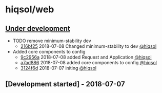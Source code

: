 # hiqsol/web

## [Under development]

- TODO remove minimum-stability dev
    - [216bf25] 2018-07-08 Changed minimum-stability to dev [@hiqsol]
- Added core components to config
    - [9c2956a] 2018-07-08 added Request and Application [@hiqsol]
    - [a7ad886] 2018-07-08 added core components to config [@hiqsol]
    - [3124f6d] 2018-07-07 initing [@hiqsol]

## [Development started] - 2018-07-07

[@hiqsol]: https://github.com/hiqsol
[sol@hiqdev.com]: https://github.com/hiqsol
[216bf25]: https://github.com/hiqsol/web/commit/216bf25
[9c2956a]: https://github.com/hiqsol/web/commit/9c2956a
[a7ad886]: https://github.com/hiqsol/web/commit/a7ad886
[3124f6d]: https://github.com/hiqsol/web/commit/3124f6d
[Under development]: https://github.com/hiqsol/web/releases
